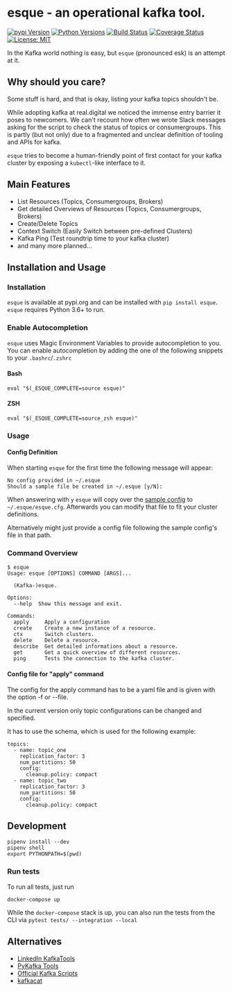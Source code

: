 # esque - an operational kafka tool.

[![pypi Version](https://img.shields.io/pypi/v/esque.svg)](https://pypi.org/project/esque/) [![Python Versions](https://img.shields.io/pypi/pyversions/esque.svg)](https://pypi.org/project/esque/) [![Build Status](https://travis-ci.org/real-digital/esque.svg?branch=master)](https://travis-ci.org/real-digital/esque) [![Coverage Status](https://coveralls.io/repos/github/real-digital/esque/badge.svg?branch=add-coverage)](https://coveralls.io/github/real-digital/esque?branch=add-coverage) [![License: MIT](https://img.shields.io/badge/License-MIT-yellow.svg)](https://opensource.org/licenses/MIT)

In the Kafka world nothing is easy, but `esque` (pronounced esk) is an attempt at it.

## Why should you care?

Some stuff is hard, and that is okay, listing your kafka topics shouldn't be.

While adopting kafka at real.digital we noticed the immense entry barrier it poses to newcomers. 
We can't recount how often we wrote Slack messages asking for the script to check the status of topics or consumergroups.
This is partly (but not only) due to a fragmented and unclear definition of tooling and APIs for kafka.

`esque` tries to become a human-friendly point of first contact for your kafka cluster by exposing a `kubectl`-like interface to it.

## Main Features

* List Resources (Topics, Consumergroups, Brokers)
* Get detailed Overviews of Resources (Topics, Consumergroups, Brokers)
* Create/Delete Topics
* Context Switch (Easily Switch between pre-defined Clusters)
* Kafka Ping (Test roundtrip time to your kafka cluster)
* and many more planned...

## Installation and Usage

### Installation

`esque` is available at pypi.org and can be installed with `pip install esque`. `esque` requires Python 3.6+ to run.

### Enable Autocompletion

`esque` uses Magic Environment Variables to provide autocompletion to you. You can enable autocompletion by adding the one of the following snippets to your `.bashrc`/`.zshrc` 

#### Bash

```
eval "$(_ESQUE_COMPLETE=source esque)"
```

#### ZSH

```
eval "$(_ESQUE_COMPLETE=source_zsh esque)"
```

### Usage

#### Config Definition

When starting `esque` for the first time the following message will appear:

```
No config provided in ~/.esque
Should a sample file be created in ~/.esque [y/N]:
```

When answering with `y` `esque` will copy over the [sample config](https://github.com/real-digital/esque/blob/master/sample_config.cfg) to `~/.esque/esque.cfg`.
Afterwards you can modify that file to fit your cluster definitions.

Alternatively might just provide a config file following the sample config's file in that path.


### Command Overview

```
$ esque
Usage: esque [OPTIONS] COMMAND [ARGS]...

  (Kafka-)esque.

Options:
  --help  Show this message and exit.

Commands:
  apply     Apply a configuration
  create    Create a new instance of a resource.
  ctx       Switch clusters.
  delete    Delete a resource.
  describe  Get detailed informations about a resource.
  get       Get a quick overview of different resources.
  ping      Tests the connection to the kafka cluster.
```

#### Config file for "apply" command

The config for the apply command has to be a yaml file and
is given with the option -f or --file.

In the current version only topic configurations can be
changed and specified.

It has to use the schema, which is used 
for the following example:

```
topics:
  - name: topic_one
    replication_factor: 3
    num_partitions: 50
    config:
      cleanup.policy: compact
  - name: topic_two
    replication_factor: 3
    num_partitions: 50
    config:
      cleanup.policy: compact
```

## Development
```
pipenv install --dev
pipenv shell 
export PYTHONPATH=$(pwd)
```

### Run tests

To run all tests, just run

```
docker-compose up
```
While the `docker-compose` stack is up, you can also run the tests from the CLI via `pytest tests/ --integration --local` 

## Alternatives

- [LinkedIn KafkaTools](https://github.com/linkedin/kafka-tools)
- [PyKafka Tools](https://github.com/Parsely/pykafka/blob/master/pykafka/cli/kafka_tools.py)
- [Official Kafka Scripts](https://github.com/apache/kafka/tree/trunk/bin)
- [kafkacat](https://github.com/edenhill/kafkacat)
